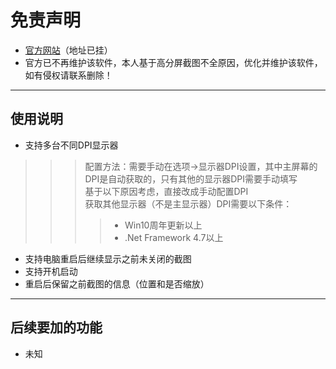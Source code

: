 # 免责声明
- [官方网站](http://www.clearunit.com/clearup/setuna2)（地址已挂）
- 官方已不再维护该软件，本人基于高分屏截图不全原因，优化并维护该软件，如有侵权请联系删除！

---

## 使用说明
- 支持多台不同DPI显示器
>>> 配置方法：需要手动在选项->显示器DPI设置，其中主屏幕的DPI是自动获取的，只有其他的显示器DPI需要手动填写<br>
>>> 基于以下原因考虑，直接改成手动配置DPI<br>
>>> 获取其他显示器（不是主显示器）DPI需要以下条件：
>>>> - Win10周年更新以上
>>>> - .Net Framework 4.7以上
- 支持电脑重启后继续显示之前未关闭的截图
- 支持开机启动
- 重启后保留之前截图的信息（位置和是否缩放）

---

## 后续要加的功能
- 未知
